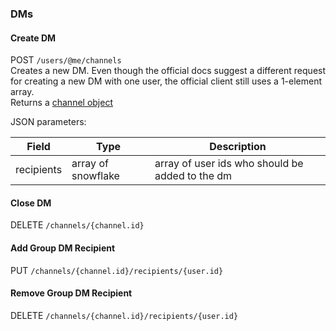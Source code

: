 ### DMs

#### Create DM

POST `/users/@me/channels`  
Creates a new DM. Even though the official docs suggest a different request for creating a new DM with one user, the official client still uses a 1-element array.  
Returns a [channel object](https://discord.com/developers/docs/resources/channel#channel-object)

JSON parameters:

| Field      | Type               | Description                                     |
|------------|--------------------|-------------------------------------------------|
| recipients | array of snowflake | array of user ids who should be added to the dm |

#### Close DM

DELETE `/channels/{channel.id}`

#### Add Group DM Recipient

PUT `/channels/{channel.id}/recipients/{user.id}`

#### Remove Group DM Recipient

DELETE `/channels/{channel.id}/recipients/{user.id}`
